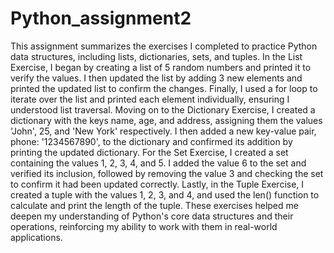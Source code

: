 # Python_assignment2
 This assignment summarizes the exercises I completed to practice Python data structures, including lists, dictionaries, sets, and tuples. In the List Exercise, I began by creating a list of 5 random numbers and printed it to verify the values. I then updated the list by adding 3 new elements and printed the updated list to confirm the changes. Finally, I used a for loop to iterate over the list and printed each element individually, ensuring I understood list traversal. Moving on to the Dictionary Exercise, I created a dictionary with the keys name, age, and address, assigning them the values 'John', 25, and 'New York' respectively. I then added a new key-value pair, phone: '1234567890', to the dictionary and confirmed its addition by printing the updated dictionary. For the Set Exercise, I created a set containing the values 1, 2, 3, 4, and 5. I added the value 6 to the set and verified its inclusion, followed by removing the value 3 and checking the set to confirm it had been updated correctly. Lastly, in the Tuple Exercise, I created a tuple with the values 1, 2, 3, and 4, and used the len() function to calculate and print the length of the tuple. These exercises helped me deepen my understanding of Python's core data structures and their operations, reinforcing my ability to work with them in real-world applications.
